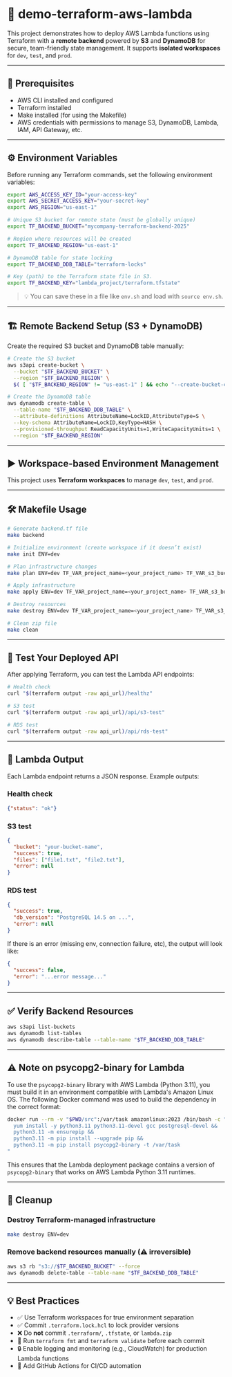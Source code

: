 # 🚀 demo-terraform-aws-lambda

This project demonstrates how to deploy AWS Lambda functions using Terraform with a **remote backend** powered by **S3** and **DynamoDB** for secure, team-friendly state management. It supports **isolated workspaces** for `dev`, `test`, and `prod`.

---

## 🌱 Prerequisites

- AWS CLI installed and configured
- Terraform installed
- Make installed (for using the Makefile)
- AWS credentials with permissions to manage S3, DynamoDB, Lambda, IAM, API Gateway, etc.

---

## ⚙️ Environment Variables

Before running any Terraform commands, set the following environment variables:

```bash
export AWS_ACCESS_KEY_ID="your-access-key"
export AWS_SECRET_ACCESS_KEY="your-secret-key"
export AWS_REGION="us-east-1"

# Unique S3 bucket for remote state (must be globally unique)
export TF_BACKEND_BUCKET="mycompany-terraform-backend-2025"

# Region where resources will be created
export TF_BACKEND_REGION="us-east-1"

# DynamoDB table for state locking
export TF_BACKEND_DDB_TABLE="terraform-locks"

# Key (path) to the Terraform state file in S3.
export TF_BACKEND_KEY="lambda_project/terraform.tfstate"
````

> 💡 You can save these in a file like `env.sh` and load with `source env.sh`.

---

## 🏗️ Remote Backend Setup (S3 + DynamoDB)

Create the required S3 bucket and DynamoDB table manually:

```bash
# Create the S3 bucket
aws s3api create-bucket \
  --bucket "$TF_BACKEND_BUCKET" \
  --region "$TF_BACKEND_REGION" \
  $( [ "$TF_BACKEND_REGION" != "us-east-1" ] && echo "--create-bucket-configuration LocationConstraint=$TF_BACKEND_REGION" )

# Create the DynamoDB table
aws dynamodb create-table \
  --table-name "$TF_BACKEND_DDB_TABLE" \
  --attribute-definitions AttributeName=LockID,AttributeType=S \
  --key-schema AttributeName=LockID,KeyType=HASH \
  --provisioned-throughput ReadCapacityUnits=1,WriteCapacityUnits=1 \
  --region "$TF_BACKEND_REGION"
```

---

## ▶️ Workspace-based Environment Management

This project uses **Terraform workspaces** to manage `dev`, `test`, and `prod`.

---

## 🛠️ Makefile Usage

```bash
# Generate backend.tf file
make backend

# Initialize environment (create workspace if it doesn’t exist)
make init ENV=dev

# Plan infrastructure changes
make plan ENV=dev TF_VAR_project_name=<your_project_name> TF_VAR_s3_bucket=<your_s3_bucket> TF_VAR_db_dsn=<your_db_dsn>

# Apply infrastructure
make apply ENV=dev TF_VAR_project_name=<your_project_name> TF_VAR_s3_bucket=<your_s3_bucket> TF_VAR_db_dsn=<your_db_dsn>

# Destroy resources
make destroy ENV=dev TF_VAR_project_name=<your_project_name> TF_VAR_s3_bucket=<your_s3_bucket> TF_VAR_db_dsn=<your_db_dsn>

# Clean zip file
make clean
```

---

## 🧪 Test Your Deployed API

After applying Terraform, you can test the Lambda API endpoints:

```bash
# Health check
curl "$(terraform output -raw api_url)/healthz"

# S3 test
curl "$(terraform output -raw api_url)/api/s3-test"

# RDS test
curl "$(terraform output -raw api_url)/api/rds-test"
```

---

## 🔧 Lambda Output

Each Lambda endpoint returns a JSON response. Example outputs:

### Health check
```json
{"status": "ok"}
```

### S3 test
```json
{
  "bucket": "your-bucket-name",
  "success": true,
  "files": ["file1.txt", "file2.txt"],
  "error": null
}
```

### RDS test
```json
{
  "success": true,
  "db_version": "PostgreSQL 14.5 on ...",
  "error": null
}
```

If there is an error (missing env, connection failure, etc), the output will look like:
```json
{
  "success": false,
  "error": "...error message..."
}
```

---

## ✅ Verify Backend Resources

```bash
aws s3api list-buckets
aws dynamodb list-tables
aws dynamodb describe-table --table-name "$TF_BACKEND_DDB_TABLE"
```

---

## ⚠️ Note on psycopg2-binary for Lambda

To use the `psycopg2-binary` library with AWS Lambda (Python 3.11), you must build it in an environment compatible with Lambda's Amazon Linux OS. The following Docker command was used to build the dependency in the correct format:

```bash
docker run --rm -v "$PWD/src":/var/task amazonlinux:2023 /bin/bash -c "
  yum install -y python3.11 python3.11-devel gcc postgresql-devel &&
  python3.11 -m ensurepip &&
  python3.11 -m pip install --upgrade pip &&
  python3.11 -m pip install psycopg2-binary -t /var/task
"
```

This ensures that the Lambda deployment package contains a version of `psycopg2-binary` that works on AWS Lambda Python 3.11 runtimes.

---

## 🧹 Cleanup

### Destroy Terraform-managed infrastructure

```bash
make destroy ENV=dev
```

### Remove backend resources manually (⚠️ irreversible)

```bash
aws s3 rb "s3://$TF_BACKEND_BUCKET" --force
aws dynamodb delete-table --table-name "$TF_BACKEND_DDB_TABLE"
```

---

## 💡 Best Practices

* ✅ Use Terraform workspaces for true environment separation
* ✅ Commit `.terraform.lock.hcl` to lock provider versions
* ❌ Do **not** commit `.terraform/`, `.tfstate`, or `lambda.zip`
* 🧪 Run `terraform fmt` and `terraform validate` before each commit
* 🔒 Enable logging and monitoring (e.g., CloudWatch) for production Lambda functions
* 🔁 Add GitHub Actions for CI/CD automation
